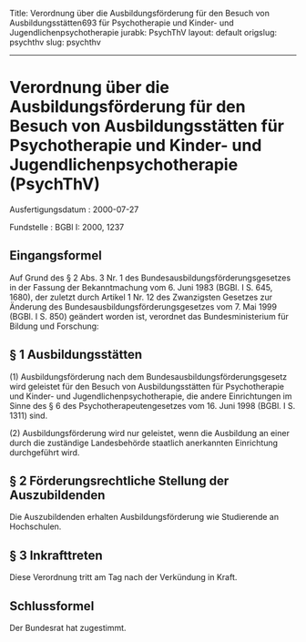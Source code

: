Title: Verordnung über die Ausbildungsförderung für den Besuch von Ausbildungsstätten693
  für Psychotherapie und Kinder- und Jugendlichenpsychotherapie
jurabk: PsychThV
layout: default
origslug: psychthv
slug: psychthv

---

# Verordnung über die Ausbildungsförderung für den Besuch von Ausbildungsstätten für Psychotherapie und Kinder- und Jugendlichenpsychotherapie (PsychThV)

Ausfertigungsdatum
:   2000-07-27

Fundstelle
:   BGBl I: 2000, 1237



## Eingangsformel

Auf Grund des § 2 Abs. 3 Nr. 1 des Bundesausbildungsförderungsgesetzes
in der Fassung der Bekanntmachung vom 6. Juni 1983 (BGBl. I S. 645,
1680), der zuletzt durch Artikel 1 Nr. 12 des Zwanzigsten Gesetzes zur
Änderung des Bundesausbildungsförderungsgesetzes vom 7. Mai 1999
(BGBl. I S. 850) geändert worden ist, verordnet das Bundesministerium
für Bildung und Forschung:


## § 1 Ausbildungsstätten

(1) Ausbildungsförderung nach dem Bundesausbildungsförderungsgesetz
wird geleistet für den Besuch von Ausbildungsstätten für
Psychotherapie und Kinder- und Jugendlichenpsychotherapie, die andere
Einrichtungen im Sinne des § 6 des Psychotherapeutengesetzes vom 16.
Juni 1998 (BGBl. I S. 1311) sind.

(2) Ausbildungsförderung wird nur geleistet, wenn die Ausbildung an
einer durch die zuständige Landesbehörde staatlich anerkannten
Einrichtung durchgeführt wird.


## § 2 Förderungsrechtliche Stellung der Auszubildenden

Die Auszubildenden erhalten Ausbildungsförderung wie Studierende an
Hochschulen.


## § 3 Inkrafttreten

Diese Verordnung tritt am Tag nach der Verkündung in Kraft.


## Schlussformel

Der Bundesrat hat zugestimmt.

